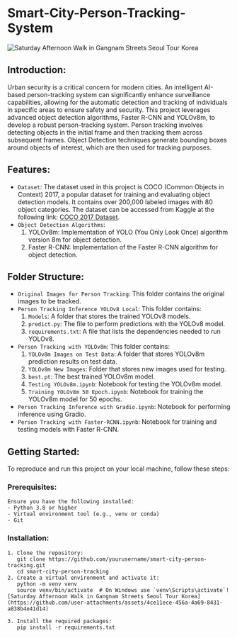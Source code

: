 # Smart-City-Person-Tracking-System
![Saturday Afternoon Walk in Gangnam Streets Seoul Tour Korea](https://github.com/user-attachments/assets/e16edea9-c4f3-4209-8a08-9cd6bdd171c0)

## Introduction:
Urban security is a critical concern for modern cities. An intelligent AI-based person-tracking system can significantly enhance surveillance capabilities, allowing for the automatic detection and tracking of individuals in specific areas to ensure safety and security. This project leverages advanced object detection algorithms, Faster R-CNN and YOLOv8m, to develop a robust person-tracking system. Person tracking involves detecting objects in the initial frame and then tracking them across subsequent frames. Object Detection techniques generate bounding boxes around objects of interest, which are then used for tracking purposes.

## Features:
- `Dataset`: The dataset used in this project is COCO (Common Objects in Context) 2017, a popular dataset for training and evaluating object detection models. It contains over 200,000 labeled images with 80 object categories. The dataset can be accessed from Kaggle at the following link: [COCO 2017 Dataset](https://www.kaggle.com/datasets/awsaf49/coco-2017-dataset).
- `Object Detection Algorithms`:
   1. YOLOv8m: Implementation of YOLO (You Only Look Once) algorithm version 8m for object detection.
   2. Faster R-CNN: Implementation of the Faster R-CNN algorithm for object detection.

## Folder Structure:
- `Original Images for Person Tracking`: This folder contains the original images to be tracked.
- `Person Tracking Inference YOLOv8 Local`:
  This folder contains:
  1. `Models`: A folder that stores the trained YOLOv8 models.
  2. `predict.py`: The file to perform predictions with the YOLOv8 model.
  3. `requirements.txt`: A file that lists the dependencies needed to run YOLOv8.
- `Person Tracking with YOLOv8m`:
   This folder contains:
   1. `YOLOv8m Images on Test Data`: A folder that stores YOLOv8m prediction results on test data.
   2. `YOLOv8m New Images`: Folder that stores new images used for testing.
   3. `best.pt`: The best trained YOLOv8m model.
   4. `Testing YOLOv8m.ipynb`: Notebook for testing the YOLOv8m model.
   5. `Training YOLOv8m 50 Epoch.ipynb`: Notebook for training the YOLOv8m model for 50 epochs.
- `Person Tracking Inference with Gradio.ipynb`: Notebook for performing inference using Gradio.
- `Person Tracking with Faster-RCNN.ipynb`: Notebook for training and testing models with Faster R-CNN.

## Getting Started:
To reproduce and run this project on your local machine, follow these steps:

### Prerequisites:
    Ensure you have the following installed:
    - Python 3.8 or higher
    - Virtual environment tool (e.g., venv or conda)
    - Git

### Installation:
    1. Clone the repository:
       git clone https://github.com/yourusername/smart-city-person-tracking.git
       cd smart-city-person-tracking
    2. Create a virtual environment and activate it:
       python -m venv venv
       source venv/bin/activate  # On Windows use `venv\Scripts\activate`![Saturday Afternoon Walk in Gangnam Streets Seoul Tour Korea](https://github.com/user-attachments/assets/4ce11ece-456a-4a69-8431-a838b4e41d14)

    3. Install the required packages:
       pip install -r requirements.txt




